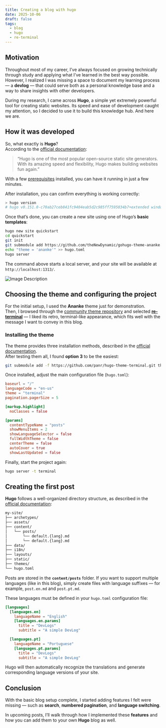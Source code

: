 ```yaml
---
title: Creating a blog with hugo
date: 2025-10-06
draft: false
tags:
  - blog
  - hugo
  - re-terminal
---
```

## Motivation

Throughout most of my career, I’ve always focused on growing technically through study and applying what I’ve learned in the best way possible.  
However, I realized I was missing a space to document my learning process — a **devlog** — that could serve both as a personal knowledge base and a way to share insights with other developers.

During my research, I came across **Hugo**, a simple yet extremely powerful tool for creating static websites. Its speed and ease of development caught my attention, so I decided to use it to build this knowledge hub. And here we are.
## How it was developed

So, what exactly is **Hugo**?  
According to the [official documentation](https://themes.gohugo.io/):

> “Hugo is one of the most popular open-source static site generators. With its amazing speed and flexibility, Hugo makes building websites fun again.”

With a few [prerequisites](https://gohugo.io/getting-started/quick-start/#prerequisites) installed, you can have it running in just a few minutes.

After installation, you can confirm everything is working correctly:

```bash
> hugo version
# hugo v0.151.0-c70ab27ceb841fc9404eab5d2c985ff7595034b7+extended windows/amd64 BuildDate=2025-10-02T13:30:36Z VendorInfo=gohugoio
```

Once that’s done, you can create a new site using one of Hugo’s **basic templates**:

```bash
hugo new site quickstart
cd quickstart
git init
git submodule add https://github.com/theNewDynamic/gohugo-theme-ananke.git themes/ananke
echo "theme = 'ananke'" >> hugo.toml
hugo server
```

The command above starts a local server, and your site will be available at `http://localhost:1313/`.

![Image Description](/devlogs/images/Pasted-image-20251006203921.png)
## Choosing the theme and configuring the project

For the initial setup, I used the **Ananke** theme just for demonstration.  
Then, I browsed through the [community theme repository](https://themes.gohugo.io/tags/blog/) and selected [**re-terminal**](https://github.com/panr/hugo-theme-terminal) — I liked its retro, terminal-like appearance, which fits well with the message I want to convey in this blog.
### Installing the theme

The theme provides three installation methods, described in the [official documentation](https://github.com/panr/hugo-theme-terminal?tab=readme-ov-file#how-to-start).  
After testing them all, I found **option 3** to be the easiest:

```bash
git submodule add -f https://github.com/panr/hugo-theme-terminal.git themes/terminal
```

Once installed, adjust the main configuration file (`hugo.toml`):

```toml
baseurl = "/"
languageCode = "en-us"
theme = "terminal"
pagination.pagerSize = 5

[markup.highlight]
  noClasses = false

[params]
  contentTypeName = "posts"
  showMenuItems = 2
  showLanguageSelector = false
  fullWidthTheme = false
  centerTheme = false
  autoCover = true
  showLastUpdated = false
```

Finally, start the project again:

```bash
hugo server -t terminal
```

## Creating the first post

**Hugo** follows a well-organized directory structure, as described in the [official documentation](https://gohugo.io/getting-started/directory-structure/):

```txt
my-site/
├── archetypes/
├── assets/
├── content/
│   └── posts/
│       └── default.{lang}.md
│       └── default.{lang}.md
├── data/
├── i18n/
├── layouts/
├── static/
├── themes/
└── hugo.toml
```

Posts are stored in the **`content/posts`** folder. If you want to support multiple languages (like in this blog), simply create files with language suffixes — for example, `post.en.md` and `post.pt.md`.  

These languages must be defined in your `hugo.toml` configuration file:

```toml
[languages]
  [languages.en]
    languageName = "English"
    [languages.en.params]
      title = "DevLogs"
      subtitle = "A simple DevLog"

  [languages.pt]
    languageName = "Portuguese"
    [languages.pt.params]
      title = "DevLogs"
      subtitle = "A simple DevLog"
```

Hugo will then automatically recognize the translations and generate corresponding language versions of your site.
## Conclusion

With the basic blog setup complete, I started adding features I felt were missing — such as **search**, **numbered pagination**, and **language switching**.  

In upcoming posts, I’ll walk through how I implemented these **features** and how you can add them to your own **Hugo** blog as well.